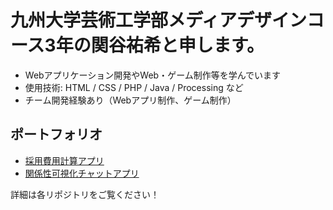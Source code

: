 # 九州大学芸術工学部メディアデザインコース3年の関谷祐希と申します。

- Webアプリケーション開発やWeb・ゲーム制作等を学んでいます
- 使用技術: HTML / CSS / PHP / Java / Processing など
- チーム開発経験あり（Webアプリ制作、ゲーム制作）

## ポートフォリオ
- [採用費用計算アプリ](リンク)
- [関係性可視化チャットアプリ](リンク)

詳細は各リポジトリをご覧ください！


<!---
yuki8161224/yuki8161224 is a ✨ special ✨ repository because its `README.md` (this file) appears on your GitHub profile.
You can click the Preview link to take a look at your changes.
--->
